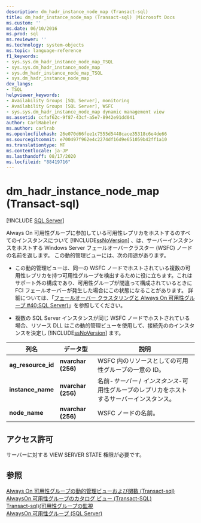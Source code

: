 ```yaml
---
description: dm_hadr_instance_node_map (Transact-sql)
title: dm_hadr_instance_node_map (Transact-sql) |Microsoft Docs
ms.custom: ''
ms.date: 06/10/2016
ms.prod: sql
ms.reviewer: ''
ms.technology: system-objects
ms.topic: language-reference
f1_keywords:
- sys.sys.dm_hadr_instance_node_map_TSQL
- sys.sys.dm_hadr_instance_node_map
- sys.dm_hadr_instance_node_map_TSQL
- sys.dm_hadr_instance_node_map
dev_langs:
- TSQL
helpviewer_keywords:
- Availability Groups [SQL Server], monitoring
- Availability Groups [SQL Server], WSFC
- sys.sys.dm_hadr_instance_node_map dynamic management view
ms.assetid: ccfaf62c-9f87-43cf-a5e7-8942e91dd041
author: CarlRabeler
ms.author: carlrab
ms.openlocfilehash: 26e070d66fee1c7555d5448cace35318c6e4de66
ms.sourcegitcommit: e700497f962e4c2274df16d9e651059b42ff1a10
ms.translationtype: MT
ms.contentlocale: ja-JP
ms.lasthandoff: 08/17/2020
ms.locfileid: "88419716"
---
```

# <a name="sysdm_hadr_instance_node_map-transact-sql"></a>dm_hadr_instance_node_map (Transact-sql)
[!INCLUDE [SQL Server](../../includes/applies-to-version/sqlserver.md)]

  Always On 可用性グループに参加している可用性レプリカをホストするのすべてのインスタンスについて [!INCLUDE[ssNoVersion](../../includes/ssnoversion-md.md)] 、は、サーバーインスタンスをホストする Windows Server フェールオーバークラスター (WSFC) ノードの名前を返します。 この動的管理ビューには、次の用途があります。  
  
-   この動的管理ビューは、同一の WSFC ノードでホストされている複数の可用性レプリカを持つ可用性グループを検出するために役に立ちます。これはサポート外の構成であり、可用性グループが間違って構成されているときに FCI フェールオーバーが発生した場合にこの状態になることがあります。 詳細については、「[フェールオーバー クラスタリングと Always On 可用性グループ #40;SQL Server&#41;](../../database-engine/availability-groups/windows/failover-clustering-and-always-on-availability-groups-sql-server.md)」を参照してください。  
  
-   複数の SQL Server インスタンスが同じ WSFC ノードでホストされている場合、リソース DLL はこの動的管理ビューを使用して、接続先ののインスタンスを決定し [!INCLUDE[ssNoVersion](../../includes/ssnoversion-md.md)] ます。  
   
|列名|データ型|説明|  
|-----------------|---------------|-----------------|  
|**ag_resource_id**|**nvarchar (256)**|WSFC 内のリソースとしての可用性グループの一意の ID。|  
|**instance_name**|**nvarchar (256)**|名前-*サーバー* / *インスタンス*-可用性グループのレプリカをホストするサーバーインスタンス。|  
|**node_name**|**nvarchar (256)**|WSFC ノードの名前。|  
  
## <a name="permissions"></a>アクセス許可  
 サーバーに対する VIEW SERVER STATE 権限が必要です。  
  
## <a name="see-also"></a>参照  
 [Always On 可用性グループの動的管理ビューおよび関数 &#40;Transact-sql&#41;](../../relational-databases/system-dynamic-management-views/always-on-availability-groups-dynamic-management-views-functions.md)   
 [AlwaysOn 可用性グループのカタログ ビュー &#40;Transact-SQL&#41;](../../relational-databases/system-catalog-views/always-on-availability-groups-catalog-views-transact-sql.md)   
 [Transact-sql&#41;&#40;可用性グループの監視 ](../../database-engine/availability-groups/windows/monitor-availability-groups-transact-sql.md)   
 [AlwaysOn 可用性グループ &#40;SQL Server&#41;](../../database-engine/availability-groups/windows/always-on-availability-groups-sql-server.md)  
  
  
